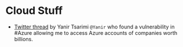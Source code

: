 # Cloud Stuff

- [Twitter thread](https://twitter.com/Yanir_/status/1500863874412724229) by Yanir Tsarimi `@Yanir` who found a vulnerability in #Azure allowing me to access Azure accounts of companies worth billions.
